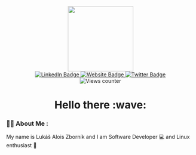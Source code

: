 <div id="header" align="center">
  <img src="https://media3.giphy.com/media/wZHlVEfXtXwuUNfI41/giphy.gif?cid=790b7611724db5681a34fa411a1a9fe6adca2e085781191b&rid=giphy.gif&ct=s" width="175"/><br>
  <div id="badges">
    <a href="https://www.linkedin.com/in/luk%C3%A1%C5%A1-alois-zborn%C3%ADk-b2a541234/">
      <img src="https://img.shields.io/badge/LinkedIn-blue?style=for-the-badge&logo=linkedin&logoColor=white" alt="LinkedIn Badge"/>
    </a>
    <a href="https://lazbo.eu/">
      <img src="https://img.shields.io/badge/Website-green?style=for-the-badge&logo=firefox&logoColor=white" alt="Website Badge"/>
    </a>
    <a href="https://twitter.com/la_zbornik">
      <img src="https://img.shields.io/badge/Twitter-blue?style=for-the-badge&logo=twitter&logoColor=white" alt="Twitter Badge"/>
    </a>
  </div>
  <img src="https://komarev.com/ghpvc/?username=lazb0&style=flat-square&color=blue" alt="Views counter"/>
  <h1>Hello there :wave:</h1>
</div>

### :man_technologist: About Me :

My name is Lukáš Alois Zborník and I am Software Developer :computer: and Linux enthusiast :penguin:
